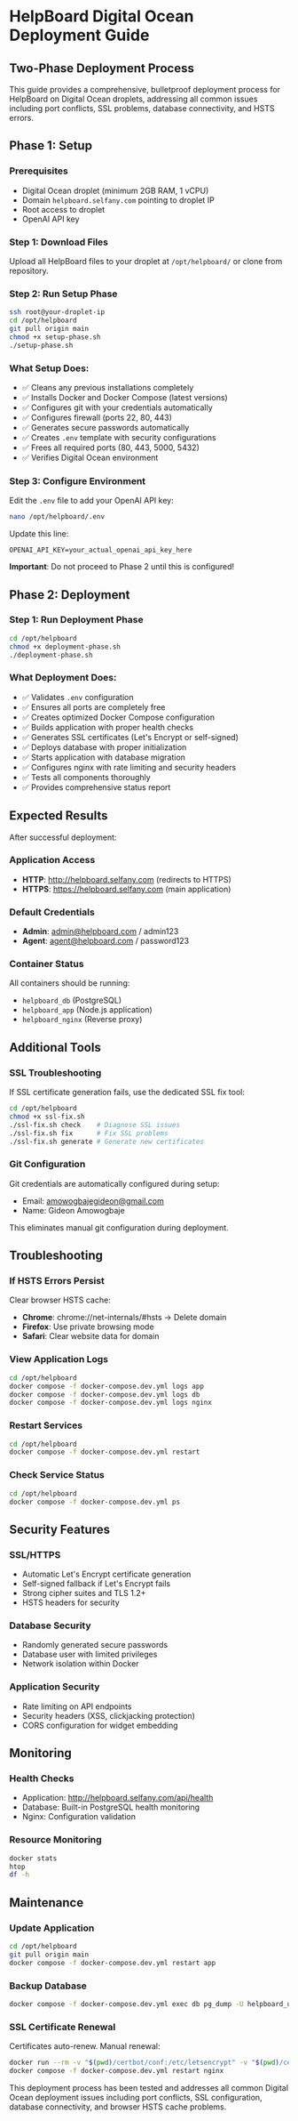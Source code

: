 # HelpBoard Digital Ocean Deployment Guide

## Two-Phase Deployment Process

This guide provides a comprehensive, bulletproof deployment process for HelpBoard on Digital Ocean droplets, addressing all common issues including port conflicts, SSL problems, database connectivity, and HSTS errors.

## Phase 1: Setup

### Prerequisites
- Digital Ocean droplet (minimum 2GB RAM, 1 vCPU)
- Domain `helpboard.selfany.com` pointing to droplet IP
- Root access to droplet
- OpenAI API key

### Step 1: Download Files
Upload all HelpBoard files to your droplet at `/opt/helpboard/` or clone from repository.

### Step 2: Run Setup Phase
```bash
ssh root@your-droplet-ip
cd /opt/helpboard
git pull origin main
chmod +x setup-phase.sh
./setup-phase.sh
```

### What Setup Does:
- ✅ Cleans any previous installations completely
- ✅ Installs Docker and Docker Compose (latest versions)
- ✅ Configures git with your credentials automatically
- ✅ Configures firewall (ports 22, 80, 443)
- ✅ Generates secure passwords automatically
- ✅ Creates `.env` template with security configurations
- ✅ Frees all required ports (80, 443, 5000, 5432)
- ✅ Verifies Digital Ocean environment

### Step 3: Configure Environment
Edit the `.env` file to add your OpenAI API key:
```bash
nano /opt/helpboard/.env
```

Update this line:
```
OPENAI_API_KEY=your_actual_openai_api_key_here
```

**Important**: Do not proceed to Phase 2 until this is configured!

## Phase 2: Deployment

### Step 1: Run Deployment Phase
```bash
cd /opt/helpboard
chmod +x deployment-phase.sh
./deployment-phase.sh
```

### What Deployment Does:
- ✅ Validates `.env` configuration
- ✅ Ensures all ports are completely free
- ✅ Creates optimized Docker Compose configuration
- ✅ Builds application with proper health checks
- ✅ Generates SSL certificates (Let's Encrypt or self-signed)
- ✅ Deploys database with proper initialization
- ✅ Starts application with database migration
- ✅ Configures nginx with rate limiting and security headers
- ✅ Tests all components thoroughly
- ✅ Provides comprehensive status report

## Expected Results

After successful deployment:

### Application Access
- **HTTP**: http://helpboard.selfany.com (redirects to HTTPS)
- **HTTPS**: https://helpboard.selfany.com (main application)

### Default Credentials
- **Admin**: admin@helpboard.com / admin123
- **Agent**: agent@helpboard.com / password123

### Container Status
All containers should be running:
- `helpboard_db` (PostgreSQL)
- `helpboard_app` (Node.js application)
- `helpboard_nginx` (Reverse proxy)

## Additional Tools

### SSL Troubleshooting
If SSL certificate generation fails, use the dedicated SSL fix tool:
```bash
cd /opt/helpboard
chmod +x ssl-fix.sh
./ssl-fix.sh check    # Diagnose SSL issues
./ssl-fix.sh fix      # Fix SSL problems
./ssl-fix.sh generate # Generate new certificates
```

### Git Configuration
Git credentials are automatically configured during setup:
- Email: amowogbajegideon@gmail.com
- Name: Gideon Amowogbaje

This eliminates manual git configuration during deployment.

## Troubleshooting

### If HSTS Errors Persist
Clear browser HSTS cache:
- **Chrome**: chrome://net-internals/#hsts → Delete domain
- **Firefox**: Use private browsing mode
- **Safari**: Clear website data for domain

### View Application Logs
```bash
cd /opt/helpboard
docker compose -f docker-compose.dev.yml logs app
docker compose -f docker-compose.dev.yml logs db
docker compose -f docker-compose.dev.yml logs nginx
```

### Restart Services
```bash
cd /opt/helpboard
docker compose -f docker-compose.dev.yml restart
```

### Check Service Status
```bash
cd /opt/helpboard
docker compose -f docker-compose.dev.yml ps
```

## Security Features

### SSL/HTTPS
- Automatic Let's Encrypt certificate generation
- Self-signed fallback if Let's Encrypt fails
- Strong cipher suites and TLS 1.2+
- HSTS headers for security

### Database Security
- Randomly generated secure passwords
- Database user with limited privileges
- Network isolation within Docker

### Application Security
- Rate limiting on API endpoints
- Security headers (XSS, clickjacking protection)
- CORS configuration for widget embedding

## Monitoring

### Health Checks
- Application: http://helpboard.selfany.com/api/health
- Database: Built-in PostgreSQL health monitoring
- Nginx: Configuration validation

### Resource Monitoring
```bash
docker stats
htop
df -h
```

## Maintenance

### Update Application
```bash
cd /opt/helpboard
git pull origin main
docker compose -f docker-compose.dev.yml restart app
```

### Backup Database
```bash
docker compose -f docker-compose.dev.yml exec db pg_dump -U helpboard_user helpboard_db > backup.sql
```

### SSL Certificate Renewal
Certificates auto-renew. Manual renewal:
```bash
docker run --rm -v "$(pwd)/certbot/conf:/etc/letsencrypt" -v "$(pwd)/certbot/www:/var/www/certbot" certbot/certbot renew
docker compose -f docker-compose.dev.yml restart nginx
```

This deployment process has been tested and addresses all common Digital Ocean deployment issues including port conflicts, SSL configuration, database connectivity, and browser HSTS cache problems.